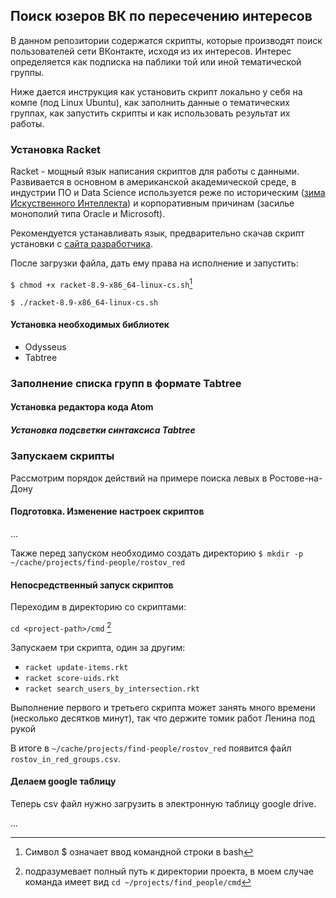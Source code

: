 ## Поиск юзеров ВК по пересечению интересов

В данном репозитории содержатся скрипты, которые производят поиск пользователей сети ВКонтакте, исходя из их интересов. Интерес определяется как подписка на паблики той или иной тематической группы.

Ниже дается инструкция как установить скрипт локально у себя на компе (под Linux Ubuntu), как заполнить данные о тематических группах, как запустить скрипты и как использовать результат их работы.

### Установка Racket

Racket - мощный язык написания скриптов для работы с данными. Развивается в основном в американской академической среде, в индустрии ПО и Data Science используется реже по историческим ([зима Искуственного Интеллекта](https://ru.wikipedia.org/wiki/%D0%97%D0%B8%D0%BC%D0%B0_%D0%B8%D1%81%D0%BA%D1%83%D1%81%D1%81%D1%82%D0%B2%D0%B5%D0%BD%D0%BD%D0%BE%D0%B3%D0%BE_%D0%B8%D0%BD%D1%82%D0%B5%D0%BB%D0%BB%D0%B5%D0%BA%D1%82%D0%B0)) и корпоративным причинам (засилье монополий типа Oracle и Microsoft).

Рекомендуется устанавливать язык, предварительно скачав скрипт установки с [сайта разработчика](https://racket-lang.org/download/).

После загрузки файла, дать ему права на исполнение и запустить:

`$ chmod +x racket-8.9-x86_64-linux-cs.sh`[^1]

`$ ./racket-8.9-x86_64-linux-cs.sh`



#### Установка необходимых библиотек

* Odysseus
* Tabtree

### Заполнение списка групп в формате Tabtree

#### Установка редактора кода Atom

##### Установка подсветки синтаксиса Tabtree

### Запускаем скрипты

Рассмотрим порядок действий на примере поиска левых в Ростове-на-Дону

#### Подготовка. Изменение настроек скриптов

...

Также перед запуском необходимо создать директорию
`$ mkdir -p ~/cache/projects/find-people/rostov_red`

#### Непосредственный запуск скриптов

Переходим в директорию со скриптами:

`cd <project-path>/cmd` [^2]

Запускаем три скрипта, один за другим:

- `racket update-items.rkt`
- `racket score-uids.rkt`
- `racket search_users_by_intersection.rkt`

Выполнение первого и третьего скрипта может занять много времени (несколько десятков минут), так что держите томик работ Ленина под рукой

В итоге в `~/cache/projects/find-people/rostov_red` появится файл `rostov_in_red_groups.csv`.

#### Делаем google таблицу

Теперь csv файл нужно загрузить в электронную таблицу google drive.

...


[^1]: Символ $ означает ввод командной строки в bash
[^2]: <project-path> подразумевает полный путь к директории проекта, в моем случае команда имеет вид `cd ~/projects/find_people/cmd`
